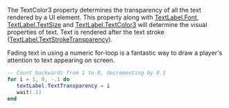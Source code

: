 The TextColor3 property determines the transparency of all the text rendered by a UI element. This property along with [TextLabel.Font](https://developer.roblox.com/en-us/api-reference/property/TextLabel/Font), [TextLabel.TextSize](https://developer.roblox.com/en-us/api-reference/property/TextLabel/TextSize) and [TextLabel.TextColor3](https://developer.roblox.com/en-us/api-reference/property/TextLabel/TextColor3) will determine the visual properties of text. Text is rendered after the text stroke ([TextLabel.TextStrokeTransparency](https://developer.roblox.com/en-us/api-reference/property/TextLabel/TextStrokeTransparency)).

Fading text in using a numeric for-loop is a fantastic way to draw a player's attention to text appearing on screen.

```lua
-- Count backwards from 1 to 0, decrementing by 0.1
for i = 1, 0, -.1 do
   textLabel.TextTransparency = i
   wait(.1)
end
```